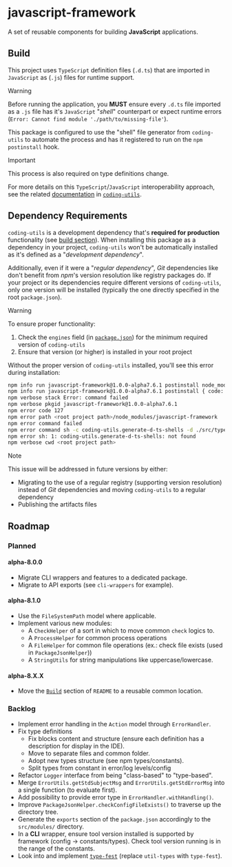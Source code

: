 # javascript-framework
A set of reusable components for building **JavaScript** applications.

## Build
This project uses `TypeScript` definition files (`.d.ts`) that are imported in `JavaScript` as (`.js`) files for runtime support. 

>[!WARNING]
Before running the application, you **MUST** ensure every `.d.ts` file imported as a `.js` file has it's `JavaScript` "*shell*" counterpart or expect runtime errors (`Error: Cannot find module './path/to/missing-file'`).

This package is configured to use the "shell" file generator from `coding-utils` to automate the process and has it registered to run on the `npm postinstall` hook.

>[!IMPORTANT]
This process is also required on type definitions change.

For more details on this `TypeScript`/`JavaScript` interoperability approach, see the related [documentation](https://github.com/Zasco/coding-utils/blob/a8.1.0/docs/ts-in-js.md) in [`coding-utils`](https://github.com/Zasco/coding-utils).

## Dependency Requirements
`coding-utils` is a development dependency that's **required for production** functionality (see [build section](#build)). When installing this package as a dependency in your project, `coding-utils` won't be automatically installed as it's defined as a "*development dependency*".

Additionally, even if it were a "*regular dependency*", *Git* dependencies like don't benefit from *npm*'s version resolution like registry packages do. If your project or its dependencies require different versions of `coding-utils`, only one version will be installed (typically the one directly specified in the root `package.json`).

>[!WARNING]
>To ensure proper functionality:
>1. Check the `engines` field (in [`package.json`](package.json)) for the minimum required version of `coding-utils`
>2. Ensure that version (or higher) is installed in your root project

Without the proper version of `coding-utils` installed, you'll see this error during installation:
```sh
npm info run javascript-framework@1.0.0-alpha7.6.1 postinstall node_modules/javascript-framework coding-utils.generate-d-ts-shells -d ./src/types/
npm info run javascript-framework@1.0.0-alpha7.6.1 postinstall { code: 127, signal: null }
npm verbose stack Error: command failed
npm verbose pkgid javascript-framework@1.0.0-alpha7.6.1
npm error code 127
npm error path <root project path>/node_modules/javascript-framework
npm error command failed
npm error command sh -c coding-utils.generate-d-ts-shells -d ./src/types/
npm error sh: 1: coding-utils.generate-d-ts-shells: not found
npm verbose cwd <root project path>
```

>[!NOTE]
>This issue will be addressed in future versions by either:
>- Migrating to the use of a regular registry (supporting version resolution) instead of *Git* dependencies and moving `coding-utils` to a regular dependency
>- Publishing the artifacts files

## Roadmap
### Planned
#### **alpha-8.0.0**
- Migrate CLI wrappers and features to a dedicated package.
- Migrate to API exports (see `cli-wrappers` for example).

#### **alpha-8.1.0**
- Use the `FileSystemPath` model where applicable.
- Implement various new modules:
  - A `CheckHelper` of a sort in which to move common `check` logics to.
  - A `ProcessHelper` for common process operations
  - A `FileHelper` for common file operations (ex.: check file exists (used in `PackageJsonHelper`))
  - A `StringUtils` for string manipulations like uppercase/lowercase.

#### **alpha-8.X.X**
- Move the [`Build`](#build) section of `README` to a reusable common location.

### Backlog
- Implement error handling in the `Action` model through `ErrorHandler`.
- Fix type definitions
  - Fix blocks content and structure (ensure each definition has a description for display in the IDE).
  - Move to separate files and common folder.
  - Adopt new types structure (see npm types/constants).
  - Split types from constant in error/log levels/config
- Refactor `Logger` interface from being "class-based" to "type-based".
- Merge `ErrorUtils.getStdSubjectMsg` and `ErrorUtils.getStdErrorMsg` into a single function (to evaluate first).
- Add possibility to provide error type in `ErrorHandler.withHandling()`.
- Improve `PackageJsonHelper.checkConfigFileExists()` to traverse up the directory tree.
- Generate the `exports` section of the `package.json` accordingly to the `src/modules/` directory.
- In a **CLI** wrapper, ensure tool version installed is supported by framework (config -> constants/types). Check tool version running is in the range of the constants.
- Look into and implement [`type-fest`](https://github.com/sindresorhus/type-fest) (replace `util-types` with `type-fest`).